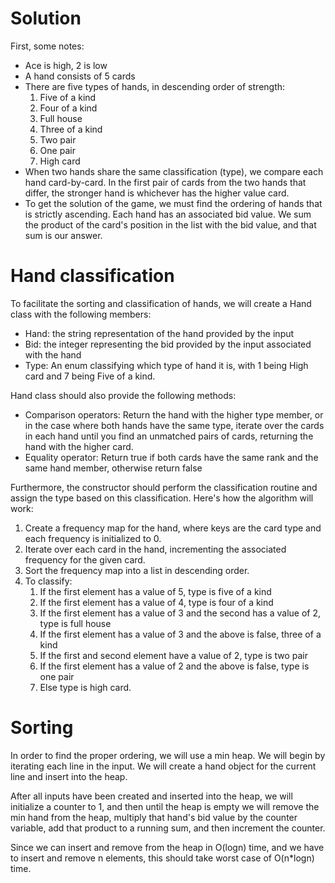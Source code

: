 # Solution

First, some notes:
- Ace is high, 2 is low
- A hand consists of 5 cards
- There are five types of hands, in descending order of strength:
    1. Five of a kind
    2. Four of a kind
    3. Full house
    4. Three of a kind
    5. Two pair
    6. One pair
    7. High card
- When two hands share the same classification (type), we compare each hand
  card-by-card. In the first pair of cards from the two hands that differ, the
  stronger hand is whichever has the higher value card.
- To get the solution of the game, we must find the ordering of hands that is
  strictly ascending. Each hand has an associated bid value. We sum the
  product of the card's position in the list with the bid value, and that sum
  is our answer.

# Hand classification
To facilitate the sorting and classification of hands, we will create a Hand
class with the following members:
- Hand: the string representation of the hand provided by the input
- Bid: the integer representing the bid provided by the input associated with
  the hand
- Type: An enum classifying which type of hand it is, with 1 being High card and
  7 being Five of a kind.

Hand class should also provide the following methods:
- Comparison operators: Return the hand with the higher type member, or in the
  case where both hands have the same type, iterate over the cards in each hand
  until you find an unmatched pairs of cards, returning the hand with the higher
  card.
- Equality operator: Return true if both cards have the same rank and the same
  hand member, otherwise return false

Furthermore, the constructor should perform the classification routine and
assign the type based on this classification. Here's how the algorithm will
work:
1. Create a frequency map for the hand, where keys are the card type and each
   frequency is initialized to 0.
2. Iterate over each card in the hand, incrementing the associated frequency for
   the given card.
3. Sort the frequency map into a list in descending order.
4. To classify:
    1. If the first element has a value of 5, type is five of a kind
    2. If the first element has a value of 4, type is four of a kind
    3. If the first element has a value of 3 and the second has a value of 2,
       type is full house
    4. If the first element has a value of 3 and the above is false, three of a
       kind
    5. If the first and second element have a value of 2, type is two pair
    6. If the first element has a value of 2 and the above is false, type is one
       pair
    5. Else type is high card.

# Sorting
In order to find the proper ordering, we will use a min heap.
We will begin by iterating each line in the input. We will create a hand object
for the current line and insert into the heap.

After all inputs have been created and inserted into the heap, we will
initialize a counter to 1, and then until the heap is empty we will remove the
min hand from the heap, multiply that hand's bid value by the counter variable,
add that product to a running sum, and then increment the counter.

Since we can insert and remove from the heap in O(logn) time, and we have to
insert and remove n elements, this should take worst case of O(n*logn) time.
